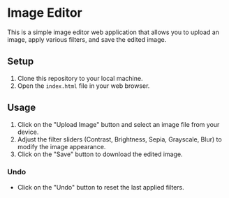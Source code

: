 # Image Editor

This is a simple image editor web application that allows you to upload an image, apply various filters, and save the edited image.

## Setup

1. Clone this repository to your local machine.
2. Open the `index.html` file in your web browser.

## Usage

1. Click on the "Upload Image" button and select an image file from your device.
2. Adjust the filter sliders (Contrast, Brightness, Sepia, Grayscale, Blur) to modify the image appearance.
3. Click on the "Save" button to download the edited image.

### Undo

- Click on the "Undo" button to reset the last applied filters.
